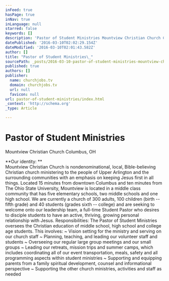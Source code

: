 ```yaml
---
inFeed: true
hasPage: true
inNav: true
inLanguage: null
starred: false
keywords: []
description: 'Pastor of Student Ministries Mountview Christian Church Columbus, OH  Our identity: Mountview Christian Church is nondenominational, local, Bible-believing Christian church ministering to the people of Upper Arlington and the surrounding communities with an emphasis on keeping Jesus first in all things. Located 15 minutes from downtown Columbus and ten minutes from The Ohio State University, Mountview is located in a middle class community that has five elementary schools, two middle schools and one high school. We are currently a church of 300 adults, 100 children (birth – fifth grade) and 40 students (grades sixth – college) and are seeking to welcome onto our leadership team, a full-time Student Pastor who desires to disciple students to have an active, thriving, growing personal relationship with Jesus.  Responsibilities: The Pastor of Student Ministries oversees the Christian education of middle school, high school and college age students. This involves: ~ Vision setting for the ministry and serving on our church staff ~ Planning, teaching, and leading our volunteer staff and students ~ Overseeing our regular large group meetings and our small groups ~ Leading our retreats, mission trips and summer camps, which includes coordinating all of our event transportation, meals, safety and all programming aspects within student ministries ~ Supporting and equipping parents from a family spiritual development, counsel and informational perspective ~ Supporting the other church ministries, activities and staff as needed'
datePublished: '2016-03-10T02:02:29.154Z'
dateModified: '2016-03-10T02:01:43.582Z'
author: []
title: "Pastor of Student Ministries\_"
sourcePath: _posts/2016-03-10-pastor-of-student-ministries-mountview-christian-church-colu.md
published: true
authors: []
publisher:
  name: churchjobs.tv
  domain: churchjobs.tv
  url: null
  favicon: null
url: pastor-of-student-ministries/index.html
_context: 'http://schema.org'
_type: Article

---
```

# Pastor of Student Ministries 

Mountview Christian Church Columbus, OH 

**Our identity: **  
Mountview Christian Church is nondenominational, local, Bible-believing Christian church ministering to the people of Upper Arlington and the surrounding communities with an emphasis on keeping Jesus first in all things. Located 15 minutes from downtown Columbus and ten minutes from The Ohio State University, Mountview is located in a middle class community that has five elementary schools, two middle schools and one high school. We are currently a church of 300 adults, 100 children (birth -- fifth grade) and 40 students (grades sixth -- college) and are seeking to welcome onto our leadership team, a full-time Student Pastor who desires to disciple students to have an active, thriving, growing personal relationship with Jesus. Responsibilities: The Pastor of Student Ministries oversees the Christian education of middle school, high school and college age students. This involves: ~ Vision setting for the ministry and serving on our church staff ~ Planning, teaching, and leading our volunteer staff and students ~ Overseeing our regular large group meetings and our small groups ~ Leading our retreats, mission trips and summer camps, which includes coordinating all of our event transportation, meals, safety and all programming aspects within student ministries ~ Supporting and equipping parents from a family spiritual development, counsel and informational perspective ~ Supporting the other church ministries, activities and staff as needed